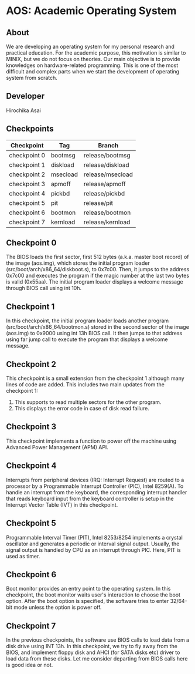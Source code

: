 # AOS: Academic Operating System

## About
We are developing an operating system for my personal research
and practical education.
For the academic purpose, this motivation is similar to MINIX,
but we do not focus on theories.
Our main objective is to provide knowledges on hardware-related
programming.  This is one of the most difficult and complex parts
when we start the development of operating system from scratch.

## Developer
Hirochika Asai

## Checkpoints
| Checkpoint   | Tag      | Branch           |
| ------------ | -------- | ---------------- |
| checkpoint 0 | bootmsg  | release/bootmsg  |
| checkpoint 1 | diskload | release/diskload |
| checkpoint 2 | msecload | release/msecload |
| checkpoint 3 | apmoff   | release/apmoff   |
| checkpoint 4 | pickbd   | release/pickbd   |
| checkpoint 5 | pit      | release/pit      |
| checkpoint 6 | bootmon  | release/bootmon  |
| checkpoint 7 | kernload | release/kernload |

## Checkpoint 0
The BIOS loads the first sector, first 512 bytes (a.k.a. master boot record)
of the image (aos.img),
which stores the initial program loader (src/boot/arch/x86_64/diskboot.s),
to 0x7c00.
Then, it jumps to the address 0x7c00 and executes the program
if the magic number at the last two bytes is valid (0x55aa).
The initial program loader displays a welcome message through BIOS call
using int 10h.

## Checkpoint 1
In this checkpoint, the initial program loader loads
another program (src/boot/arch/x86_64/bootmon.s) stored
in the second sector of the image (aos.img) to 0x9000
using int 13h BIOS call.
It then jumps to that address using far jump call
to execute the program that displays a welcome message.

## Checkpoint 2
This checkpoint is a small extension from the checkpoint 1 although
many lines of code are added.
This includes two main updates from the checkpoint 1:
1) This supports to read multiple sectors for the other program.
2) This displays the error code in case of disk read failure.

## Checkpoint 3
This checkpoint implements a function to power off the machine
using Advanced Power Management (APM) API.

## Checkpoint 4
Interrupts from peripheral devices (IRQ: Interrupt Request)
are routed to a processor
by a Programmable Interrupt Controller (PIC), Intel 8259(A).
To handle an interrupt from the keyboard,
the corresponding interrupt handler that reads keyboard input
from the keyboard controller
is setup in the Interrupt Vector Table (IVT) in this checkpoint.

## Checkpoint 5
Programmable Interval Timer (PIT), Intel 8253/8254
implements a crystal oscillator
and generates a periodic or interval signal output.
Usually, the signal output is handled by CPU as an interrupt through PIC.
Here, PIT is used as timer.

## Checkpoint 6
Boot monitor provides an entry point to the operating system.
In this checkpoint, the boot monitor waits user's interaction
to choose the boot option.
After the boot option is specified,
the software tries to enter 32/64-bit mode unless the option is power off.

## Checkpoint 7
In the previous checkpoints, the software use BIOS calls to load data
from a disk drive using INT 13h.
In this checkpoint, we try to fly away from the BIOS, and implement
floppy disk and AHCI (for SATA disks etc) driver
to load data from these disks.
Let me consider departing from BIOS calls here is good idea or not.
